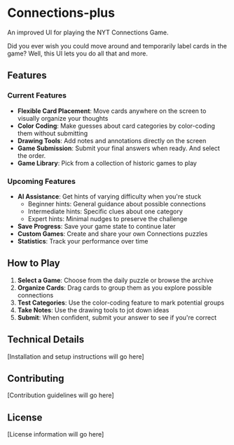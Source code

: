 # Connections-plus
An improved UI for playing the NYT Connections Game.

Did you ever wish you could move around and temporarily label cards in the game? Well, this UI lets you do all that and more.

## Features

### Current Features
- **Flexible Card Placement**: Move cards anywhere on the screen to visually organize your thoughts
- **Color Coding**: Make guesses about card categories by color-coding them without submitting
- **Drawing Tools**: Add notes and annotations directly on the screen
- **Game Submission**: Submit your final answers when ready. And select the order.
- **Game Library**: Pick from a collection of historic games to play

### Upcoming Features
- **AI Assistance**: Get hints of varying difficulty when you're stuck
  - Beginner hints: General guidance about possible connections
  - Intermediate hints: Specific clues about one category
  - Expert hints: Minimal nudges to preserve the challenge
- **Save Progress**: Save your game state to continue later
- **Custom Games**: Create and share your own Connections puzzles
- **Statistics**: Track your performance over time

## How to Play

1. **Select a Game**: Choose from the daily puzzle or browse the archive
2. **Organize Cards**: Drag cards to group them as you explore possible connections
3. **Test Categories**: Use the color-coding feature to mark potential groups
4. **Take Notes**: Use the drawing tools to jot down ideas
5. **Submit**: When confident, submit your answer to see if you're correct

## Technical Details

[Installation and setup instructions will go here]

## Contributing

[Contribution guidelines will go here]

## License

[License information will go here]
